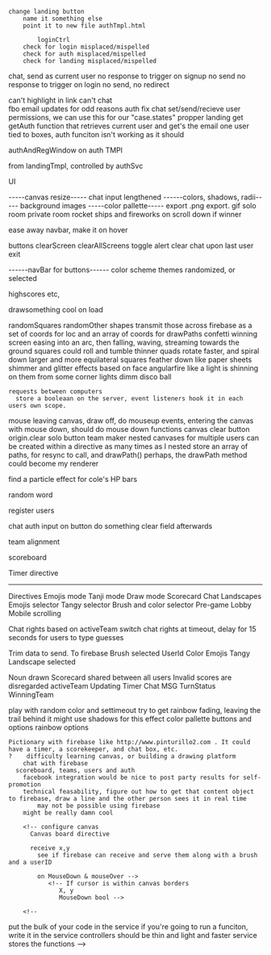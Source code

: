 
    change landing button
    	name it something else
    	point it to new file authTmpl.html

    		loginCtrl
        check for login misplaced/mispelled
        check for auth misplaced/mispelled
        check for landing misplaced/mispelled

chat, send as current user
  no response to trigger on signup
    no send
  no response to trigger on login
    no send, no redirect

  can't highlight in link
  can't chat  
    fbo email updates for odd reasons
  auth
  fix chat
  set/send/recieve user permissions, we can use this for our "case.states"
  propper landing
    get getAuth function that retrieves current user and
      get's the email
one user tied to boxes,
  auth funciton isn't working as it should

authAndRegWindow on auth TMPl
<div ng-if="thereAintNoUser"> from landingTmpl, controlled by authSvc


UI


-----canvas resize-----
  chat input lengthened
  ------colors, shadows, radii-----
  background images
-----color pallette-----
  export .png
  export. gif
  solo room
  private room
  rocket ships and fireworks on scroll down if winner

ease away navbar, make it on hover

  buttons
    clearScreen
    clearAllScreens
      toggle alert
clear chat upon last user exit

------navBar for buttons------
color scheme themes
  randomized, or selected

highscores etc,

drawsomething cool on load


randomSquares
  randomOther shapes
    transmit those across firebase
      as a set of coords for loc and an array of coords for drawPaths
    confetti winning screen easing into an arc, then falling, waving, streaming towards the ground
        squares could roll and tumble
          thinner quads rotate faster, and spiral down
        larger and more equilateral squares feather down like paper                            sheets
        shimmer and glitter effects based on face angularfire
          like a light is shinning on them from some corner
          lights dimm
          disco ball

    requests between computers
      store a booleaan on the server, event listeners hook it in each users own scope.

  mouse leaving canvas, draw off, do mouseup events, entering the
    canvas with mouse down, should do mouse down functions
  canvas clear button
    origin.clear
  solo button
  team maker
nested canvases for multiple users
  can be created within a directive as many times as I nested
store an array of paths, for resync to call, and drawPath()
  perhaps, the drawPath method could become my renderer


  find a particle effect for cole's HP bars
    <!-- multiple different artists drawing at one time -->


random word

register users

chat
  auth
  input
    on button do something
    clear field afterwards


team alignment

scoreboard

Timer directive

_________________________________________

Directives
   Emojis mode
   Tanji mode
   Draw mode
   Scorecard
   Chat
   Landscapes
   Emojis selector
   Tangy selector
   Brush and color selector
   Pre-game Lobby
   Mobile scrolling


Chat rights based on activeTeam
  switch chat rights at timeout, delay for 15 seconds for users to type guesses


Trim data to send. To firebase
   Brush selected
      UserId
      Color
      Emojis
      Tangy
      Landscape selected

   Noun drawn
   Scorecard shared between all users
      Invalid scores are disregarded
   activeTeam
   Updating
      Timer
      Chat MSG
      TurnStatus
   WinningTeam


play with random color and settimeout
  try to get rainbow fading, leaving the trail behind it
    might use shadows for this effect
    color pallette buttons and options
    rainbow options





    Pictionary with firebase like http://www.pinturillo2.com . It could have a timer, a scorekeeper, and chat box, etc.
    ?    difficulty learning canvas, or building a drawing platform
        chat with firebase
      scoreboard, teams, users and auth
        facebook integration would be nice to post party results for self-promotion
        technical feasability, figure out how to get that content object to firebase, draw a line and the other person sees it in real time
            may not be possible using firebase
        might be really damn cool

        <!-- configure canvas
          Canvas board directive

          receive x,y
            see if firebase can receive and serve them along with a brush and a userID

            on MouseDown & mouseOver -->
               <!-- If cursor is within canvas borders
                  X, y
                  MouseDown bool -->

        <!--



put the bulk of your code in the service
if you're going to run a funciton, write it in the service
controllers should be thin and light and faster
service stores the functions -->
